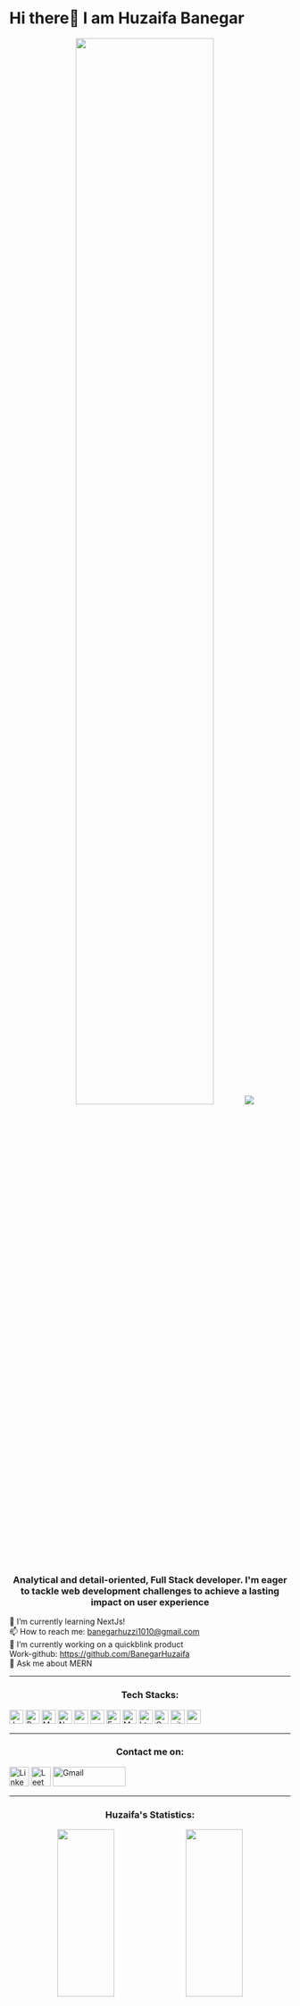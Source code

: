 <h1>Hi there👋 I am Huzaifa Banegar</h1>

<p align="center"><img style="width:70%" src="https://technical.ly/philly/wp-content/uploads/sites/2/2017/07/giphy-71.gif"></img>
<a href="https://github.com/durgeshrai633/readme-typing-svg"><img src="https://readme-typing-svg.herokuapp.com?lines=Full+Stack+Web+Developer;&center=true"></a></p>

<h3 align="center">Analytical and detail-oriented, Full Stack developer. I'm eager to tackle web development challenges to achieve a lasting impact on user experience</h3>

 🌱 I’m currently learning NextJs!</br>
 📫 How to reach me: banegarhuzzi1010@gmail.com </br>
 🔭 I’m currently working on a quickblink product</br>
     Work-github: https://github.com/BanegarHuzaifa </br>
 💬 Ask me about MERN </br>
 <hr/>
<p><h3 align="center">Tech Stacks:</h3></p>

<div display="flex">
 <p>
    <img alt="Javascript"
        src="https://img.shields.io/badge/JavaScript-323330?style=for-the-badge&logo=javascript&logoColor=F7DF1E"
        height="25px" />
    <img alt="React" src="https://img.shields.io/badge/React-20232A?style=for-the-badge&logo=react&logoColor=61DAFB"
        height="25px" />
    <img alt="MongoDB" src="https://img.shields.io/badge/-MongoDB-13aa52?style=flat-square&logo=mongodb&logoColor=white"
        height="25px" />
    <img alt="Nodejs"
        src="https://img.shields.io/badge/Node.js-339933?style=for-the-badge&logo=nodedotjs&logoColor=white"
        height="25px" />
    <img alt="npm" src="https://img.shields.io/badge/NPM-%23000000.svg?style=for-the-badge&logo=npm&logoColor=white"
        height="25px" />
    <img alt="redux" src="https://img.shields.io/badge/-Redux-764ABC?style=flat-square&logo=redux&logoColor=white"
        height="25px" />
    <img alt="Express"
        src="https://img.shields.io/badge/express.js-%23404d59.svg?style=for-the-badge&logo=express&logoColor=%2361DAFB"
        height="25px" />   
    <img alt="Material UI"
        src="https://img.shields.io/badge/Material--UI-0081CB?style=for-the-badge&logo=material-ui&logoColor=white"
        height="25px" />
    <img alt="html5" src="https://img.shields.io/badge/HTML5-E34F26?style=for-the-badge&logo=html5&logoColor=white"
        height="25px" />
    <img alt="Css3" src="https://img.shields.io/badge/CSS3-1572B6?style=for-the-badge&logo=css3&logoColor=white"
        height="25px" />
    <img alt="git" src="https://img.shields.io/badge/-Git-F05032?style=flat-square&logo=git&logoColor=white"
        height="25px" />
    <img alt="postman"
        src="https://img.shields.io/badge/Postman-FF6C37?style=for-the-badge&logo=Postman&logoColor=white"
        height="25px" />
</p>
</div>
<hr/>

<p><h3 align="center">Contact me on:</h3></p>

<p>
    <a href="https://www.linkedin.com/in/huzaifabanegar/"><img alt="Linkedin"
            src="https://img.shields.io/badge/LinkedIn-0077B5?style=for-the-badge&logo=linkedin&logoColor=white?link=http://left&link=https://www.linkedin.com/in/nitesh-goshwami-88629a167/"
            height="35px" /></a>
    <a href="https://leetcode.com/Huzaifa_Banegar/"><img alt="LeetCode"
            src="https://img.shields.io/badge/-LeetCode-FFA116?style=for-the-badge&logo=LeetCode&logoColor=black?link=http://left&link=https://leetcode.com/jd_23/"
            height="35px" /></a>
        <a href="banegarhuzzi1010@gmail.com"><img alt="Gmail"
            src="https://img.shields.io/badge/Gmail-D14836?style=for-the-badge&logo=gmail&logoColor=white?link=http://left&link=goswami.nitesh5794@gmail.com"
            height="35px" width = "130px"/></a>
    
</p>

<hr/>

<p><h3 align="center">Huzaifa's Statistics:</h3></p>

<p align="center"> 
        <img height= "300px" width ="45%" src="https://github-readme-stats.vercel.app/api?username=HuzaifaBanegar&show_icons=true&theme=radical" />
        <img height= "300px" width ="45%" src="https://github-readme-stats.vercel.app/api/top-langs/?username=HuzaifaBanegar" />
 </p>

<!---
BanegarHuzaifa/BanegarHuzaifa is a ✨ special ✨ repository because its `README.md` (this file) appears on your GitHub profile.
You can click the Preview link to take a look at your changes.
--->
